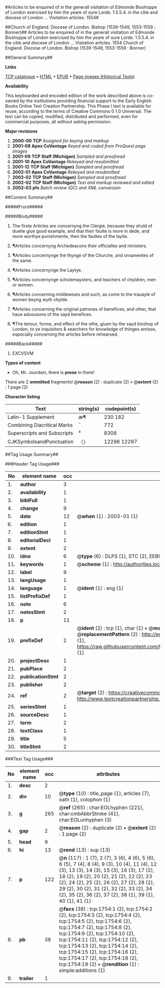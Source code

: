 #Articles to be enquired of in the generall visitation of Edmonde Bisshoppe of London exercised by him the yeare of oure Lorde. 1.5.5.4. in the citie and diocese of London ... Visitation articles. 1554#

##Church of England. Diocese of London. Bishop (1539-1549, 1553-1559 : Bonner)##
Articles to be enquired of in the generall visitation of Edmonde Bisshoppe of London exercised by him the yeare of oure Lorde. 1.5.5.4. in the citie and diocese of London ...
Visitation articles. 1554
Church of England. Diocese of London. Bishop (1539-1549, 1553-1559 : Bonner)

##General Summary##

**Links**

[TCP catalogue](http://www.ota.ox.ac.uk/tcp/)  • 
[HTML](http://tei.it.ox.ac.uk/tcp/Texts-HTML/free/A00/A00198.html)  • 
[EPUB](http://tei.it.ox.ac.uk/tcp/Texts-EPUB/free/A00/A00198.epub) • 
[Page images (Historical Texts)](https://data.historicaltexts.jisc.ac.uk/view?pubId=eebo-99837433e&pageId=eebo-99837433e-1754-1)

**Availability**

This keyboarded and encoded edition of the
	       work described above is co-owned by the institutions
	       providing financial support to the Early English Books
	       Online Text Creation Partnership. This Phase I text is
	       available for reuse, according to the terms of Creative
	       Commons 0 1.0 Universal. The text can be copied,
	       modified, distributed and performed, even for
	       commercial purposes, all without asking permission.

**Major revisions**

1. __2000-00__ __TCP__ *Assigned for keying and markup*
1. __2001-08__ __Apex CoVantage__ *Keyed and coded from ProQuest page images*
1. __2001-09__ __TCP Staff (Michigan)__ *Sampled and proofread*
1. __2001-10__ __Apex CoVantage__ *Rekeyed and resubmitted*
1. __2001-12__ __TCP Staff (Michigan)__ *Sampled and proofread*
1. __2002-01__ __Apex CoVantage__ *Rekeyed and resubmitted*
1. __2002-02__ __TCP Staff (Michigan)__ *Sampled and proofread*
1. __2002-02__ __TCP Staff (Michigan)__ *Text and markup reviewed and edited*
1. __2002-03__ __pfs__ *Batch review (QC) and XML conversion*

##Content Summary##

#####Front#####

#####Body#####

1. The firste Articles are concernyng the Clergie, because they shuld of duetie giue good example, and that their faulte is more in dede, and more worthye punishmente, then the faultes of the laytie.

1. ¶Articles concernyng Archedeacons their officialles and ministers.

1. ¶Articles concernynge the thynge of the Churche, and ornamentes of the same.

1. ¶Articles concernynge the Laytye.

1. ¶Articles concernynge scholemaysters, and teachers of chyldren, men or women.

1. ¶Articles concerning middewiues and such, as come to the trauayle of women beyng wyth chylde.

1. ¶Articles concerning the original patrones of benefices, and other, that haue aduousons of the sayd benefices.

1. ¶The tenour, forme, and effect of the othe, giuen by the sayd bisshop of London, to ye inquisitors & searchers for knowledge of thinges amisse, especially concerning the articles before rehearsed.

#####Back#####

1. EXCVSVM

**Types of content**

  * Oh, Mr. Jourdain, there is **prose** in there!

There are 2 **ommitted** fragments! 
 @__reason__ (2) : duplicate (2)  •  @__extent__ (2) : 1 page (2)

**Character listing**


|Text|string(s)|codepoint(s)|
|---|---|---|
|Latin-1 Supplement|æ¶|230 182|
|Combining             Diacritical Marks|̄|772|
|Superscripts             and Subscripts|⁴|8308|
|CJKSymbolsandPunctuation|〈〉|12296 12297|

##Tag Usage Summary##

###Header Tag Usage###

|No|element name|occ|attributes|
|---|---|---|---|
|1.|__author__|3||
|2.|__availability__|1||
|3.|__biblFull__|1||
|4.|__change__|9||
|5.|__date__|12| @__when__ (1) : 2003-01 (1)|
|6.|__edition__|1||
|7.|__editionStmt__|1||
|8.|__editorialDecl__|1||
|9.|__extent__|2||
|10.|__idno__|6| @__type__ (6) : DLPS (1), STC (2), EEBO-CITATION (1), PROQUEST (1), VID (1)|
|11.|__keywords__|1| @__scheme__ (1) : http://authorities.loc.gov/ (1)|
|12.|__label__|9||
|13.|__langUsage__|1||
|14.|__language__|1| @__ident__ (1) : eng (1)|
|15.|__listPrefixDef__|1||
|16.|__note__|6||
|17.|__notesStmt__|2||
|18.|__p__|11||
|19.|__prefixDef__|2| @__ident__ (2) : tcp (1), char (1)  •  @__matchPattern__ (2) : ([0-9\-]+):([0-9IVX]+) (1), (.+) (1)  •  @__replacementPattern__ (2) : http://eebo.chadwyck.com/downloadtiff?vid=$1&page=$2 (1), https://raw.githubusercontent.com/textcreationpartnership/Texts/master/tcpchars.xml#$1 (1)|
|20.|__projectDesc__|1||
|21.|__pubPlace__|2||
|22.|__publicationStmt__|2||
|23.|__publisher__|2||
|24.|__ref__|2| @__target__ (2) : https://creativecommons.org/publicdomain/zero/1.0/ (1), http://www.textcreationpartnership.org/docs/. (1)|
|25.|__seriesStmt__|1||
|26.|__sourceDesc__|1||
|27.|__term__|2||
|28.|__textClass__|1||
|29.|__title__|5||
|30.|__titleStmt__|2||


###Text Tag Usage###

|No|element name|occ|attributes|
|---|---|---|---|
|1.|__desc__|2||
|2.|__div__|10| @__type__ (10) : title_page (1), articles (7), oath (1), colophon (1)|
|3.|__g__|265| @__ref__ (265) : char:EOLhyphen (221), char:cmbAbbrStroke (41), char:EOLunhyphen (3)|
|4.|__gap__|2| @__reason__ (2) : duplicate (2)  •  @__extent__ (2) : 1 page (2)|
|5.|__head__|9||
|6.|__hi__|13| @__rend__ (13) : sup (13)|
|7.|__p__|122| @__n__ (117) : 1 (7), 2 (7), 3 (6), 4 (6), 5 (6), 6 (5), 7 (4), 8 (4), 9 (3), 10 (4), 11 (4), 12 (3), 13 (3), 14 (3), 15 (3), 16 (3), 17 (2), 18 (2), 19 (2), 20 (2), 21 (2), 22 (2), 23 (2), 24 (2), 25 (2), 26 (2), 27 (2), 28 (2), 29 (2), 30 (2), 31 (2), 32 (2), 33 (2), 34 (2), 35 (2), 36 (2), 37 (2), 38 (1), 39 (1), 40 (1), 41 (1)|
|8.|__pb__|38| @__facs__ (38) : tcp:1754:1 (2), tcp:1754:2 (2), tcp:1754:3 (2), tcp:1754:4 (2), tcp:1754:5 (2), tcp:1754:6 (2), tcp:1754:7 (2), tcp:1754:8 (2), tcp:1754:9 (2), tcp:1754:10 (2), tcp:1754:11 (2), tcp:1754:12 (2), tcp:1754:13 (2), tcp:1754:14 (2), tcp:1754:15 (2), tcp:1754:16 (2), tcp:1754:17 (2), tcp:1754:18 (2), tcp:1754:19 (2)  •  @__rendition__ (1) : simple:additions (1)|
|9.|__trailer__|1||
